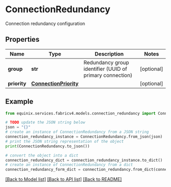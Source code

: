 # ConnectionRedundancy

Connection redundancy configuration

## Properties

Name | Type | Description | Notes
------------ | ------------- | ------------- | -------------
**group** | **str** | Redundancy group identifier (UUID of primary connection) | [optional] 
**priority** | [**ConnectionPriority**](ConnectionPriority.md) |  | [optional] 

## Example

```python
from equinix.services.fabricv4.models.connection_redundancy import ConnectionRedundancy

# TODO update the JSON string below
json = "{}"
# create an instance of ConnectionRedundancy from a JSON string
connection_redundancy_instance = ConnectionRedundancy.from_json(json)
# print the JSON string representation of the object
print(ConnectionRedundancy.to_json())

# convert the object into a dict
connection_redundancy_dict = connection_redundancy_instance.to_dict()
# create an instance of ConnectionRedundancy from a dict
connection_redundancy_form_dict = connection_redundancy.from_dict(connection_redundancy_dict)
```
[[Back to Model list]](../README.md#documentation-for-models) [[Back to API list]](../README.md#documentation-for-api-endpoints) [[Back to README]](../README.md)


